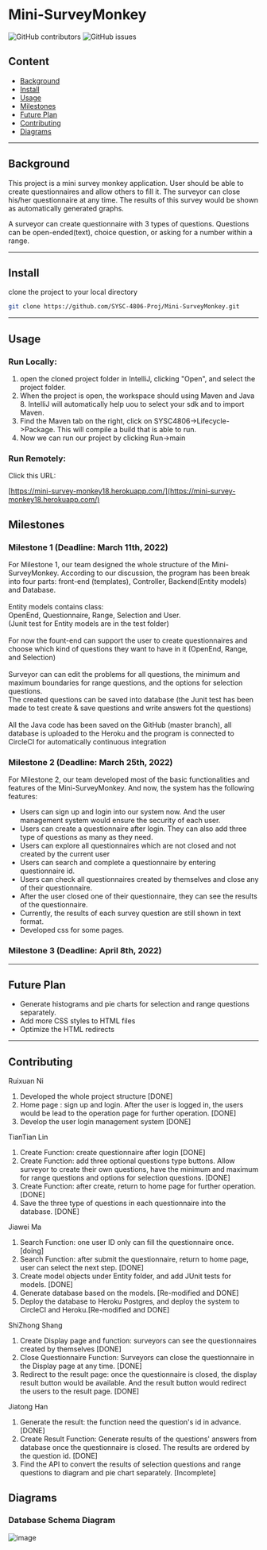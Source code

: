 # Mini-SurveyMonkey

<!-- PROJECT SHIELDS -->
![GitHub contributors](https://img.shields.io/github/contributors/SYSC-4806-Proj/Mini-SurveyMonkey?color=%232596be&style=flat-square)
![GitHub issues](https://img.shields.io/github/issues/SYSC-4806-Proj/Mini-SurveyMonkey?color=%23e28743&style=flat-square)

## Content
* [Background](#background)
* [Install](#install)
* [Usage](#usage)
* [Milestones](#Milestones)
* [Future Plan](#future-plan)
* [Contributing](#contributing)
* [Diagrams](#Diagrams)

 <hr>

## Background
This project is a mini survey monkey application. User should be able to create questionnaires and allow others to fill it. The surveyor can close his/her questionnaire at any time. The results of this survey would be shown as automatically generated graphs.

A surveyor can create questionnaire with 3 types of questions. Questions can be open-ended(text), choice question, or asking for a number within a range.

 <hr> 

## Install
clone the project to your local directory
   ```sh
   git clone https://github.com/SYSC-4806-Proj/Mini-SurveyMonkey.git
   ```
   
 <hr>

## Usage
### Run Locally:
1. open the cloned project folder in IntelliJ, clicking "Open", and select the project folder.
2. When the project is open, the workspace should using Maven and Java 8. IntelliJ will automatically help uou to select your sdk and to import Maven.
3. Find the Maven tab on the right, click on SYSC4806->Lifecycle->Package. This will compile a build that is able to run.
4. Now we can run our project by clicking Run->main
### Run Remotely:
Click this URL:
 
  [https://mini-survey-monkey18.herokuapp.com/](https://mini-survey-monkey18.herokuapp.com/)

 
## Milestones

### Milestone 1 (Deadline: March 11th, 2022)

For Milestone 1, our team designed the whole structure of the Mini-SurveyMonkey. According to our discussion, the program 
has been break into four parts: front-end (templates), Controller, Backend(Entity models) and Database. <br>
<br>Entity models contains class: <br>OpenEnd, Questionnaire, Range, Selection and User. <br>(Junit test for Entity models are in the test folder)<br>
<br>For now the fount-end can support the user to create questionnaires and choose which kind of questions they want to have in it (OpenEnd, Range, and Selection)
<br><br>Surveyor can can edit the problems for all questions, the minimum and maximum boundaries for range questions, and the options for selection questions.
<br>The created questions can be saved into database (the Junit test has been made to test create & save questions and write answers fot the questions)
<br><br>All the Java code has been saved on the GitHub (master branch), all database is uploaded to the Heroku and the program is connected to CircleCI  for automatically continuous integration

### Milestone 2 (Deadline: March 25th, 2022)

For Milestone 2, our team developed most of the basic functionalities and features of the Mini-SurveyMonkey. And now, the system has the following features:
<ul>
<li>Users can sign up and login into our system now. And the user management system would ensure the security of each user.</li>
<li>Users can create a questionnaire after login. They can also add three type of questions as many as they need.</li>
<li>Users can explore all questionnaires which are not closed and not created by the current user</li>
<li>Users can search and complete a questionnaire by entering questionnaire id.</li>
<li>Users can check all questionnaires created by themselves and close any of their questionnaire.</li>
<li>After the user closed one of their questionnaire, they can see the results of the questionnaire.</li>
<li>Currently, the results of each survey question are still shown in text format.</li>
<li>Developed css for some pages.</li>
</ul>

### Milestone 3 (Deadline: April 8th, 2022)


 <hr>

## Future Plan
 <ul>
 <li>Generate histograms and pie charts for selection and range questions separately.</li>
 <li>Add more CSS styles to HTML files</li>
 <li>Optimize the HTML redirects</li>
 </ul>

 <hr>

## Contributing
Ruixuan Ni
1. Developed the whole project structure [DONE]
2. Home page : sign up and login. After the user is logged in, the users would be lead to the operation page for further operation. [DONE]
3. Develop the user login management system [DONE]

TianTian Lin
1. Create Function: create questionnaire after login [DONE]
2. Create Function: add three optional questions type buttons. Allow surveyor to create their own questions, have the minimum and maximum for range questions and options for selection questions. [DONE]
3. Create Function: after create, return to home page for further operation. [DONE]
4. Save the three type of questions in each questionnaire into the database. [DONE]

Jiawei Ma
1. Search Function: one user ID only can fill the questionnaire once. [doing]
2. Search Function: after submit the questionnaire, return to home page, user can select the next step. [DONE]
3. Create model objects under Entity folder, and add JUnit tests for models. [DONE]
4. Generate database based on the models. [Re-modified and DONE]
5. Deploy the database to Heroku Postgres, and deploy the system to CircleCI and Heroku.[Re-modified and DONE]

ShiZhong Shang
1. Create Display page and function: surveyors can see the questionnaires created by themselves [DONE]
2. Close Questionnaire Function: Surveyors can close the questionnaire in the Display page at any time. [DONE]
3. Redirect to the result page: once the questionnaire is closed, the display result button would be available. And the result button would redirect the users to the result page. [DONE]

Jiatong Han
1. Generate the result: the function need the question's id in advance. [DONE]
2. Create Result Function: Generate results of the questions' answers from database once the questionnaire is closed. The results are ordered by the question id. [DONE]
3. Find the API to convert the results of selection questions and range questions to diagram and pie chart separately. [Incomplete]

## Diagrams
### Database Schema Diagram
![image](https://user-images.githubusercontent.com/55708400/159991499-85017264-2c00-4b0e-8c0b-ef5863b83d5d.png)
